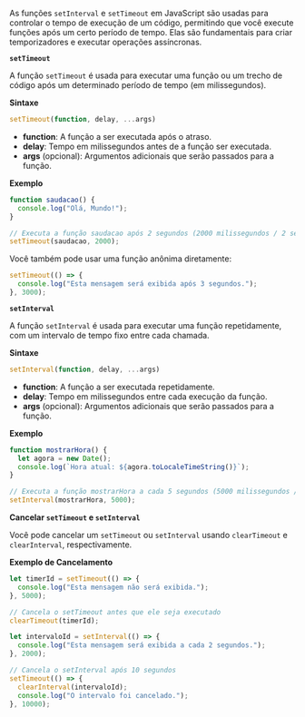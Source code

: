 As funções `setInterval` e `setTimeout` em JavaScript são usadas para controlar o tempo de execução de um código, permitindo que você execute funções após um certo período de tempo. Elas são fundamentais para criar temporizadores e executar operações assíncronas.

**`setTimeout`**

A função `setTimeout` é usada para executar uma função ou um trecho de código após um determinado período de tempo (em milissegundos).

**Sintaxe**

```jsx
setTimeout(function, delay, ...args)
```

- **function**: A função a ser executada após o atraso.
- **delay**: Tempo em milissegundos antes de a função ser executada.
- **args** (opcional): Argumentos adicionais que serão passados para a função.

**Exemplo**

```jsx
function saudacao() {
  console.log("Olá, Mundo!");
}

// Executa a função saudacao após 2 segundos (2000 milissegundos / 2 segundos)
setTimeout(saudacao, 2000);
```

Você também pode usar uma função anônima diretamente:

```jsx
setTimeout(() => {
  console.log("Esta mensagem será exibida após 3 segundos.");
}, 3000);
```

**`setInterval`**

A função `setInterval` é usada para executar uma função repetidamente, com um intervalo de tempo fixo entre cada chamada.

**Sintaxe**

```jsx
setInterval(function, delay, ...args)
```

- **function**: A função a ser executada repetidamente.
- **delay**: Tempo em milissegundos entre cada execução da função.
- **args** (opcional): Argumentos adicionais que serão passados para a função.

**Exemplo**

```jsx
function mostrarHora() {
  let agora = new Date();
  console.log(`Hora atual: ${agora.toLocaleTimeString()}`);
}

// Executa a função mostrarHora a cada 5 segundos (5000 milissegundos / 5 segundos)
setInterval(mostrarHora, 5000);
```

**Cancelar `setTimeout` e `setInterval`**

Você pode cancelar um `setTimeout` ou `setInterval` usando `clearTimeout` e `clearInterval`, respectivamente.

**Exemplo de Cancelamento**

```jsx
let timerId = setTimeout(() => {
  console.log("Esta mensagem não será exibida.");
}, 5000);

// Cancela o setTimeout antes que ele seja executado
clearTimeout(timerId);

let intervaloId = setInterval(() => {
  console.log("Esta mensagem será exibida a cada 2 segundos.");
}, 2000);

// Cancela o setInterval após 10 segundos
setTimeout(() => {
  clearInterval(intervaloId);
  console.log("O intervalo foi cancelado.");
}, 10000);
```